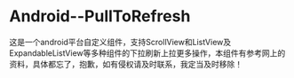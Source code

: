 # Android--PullToRefresh
这是一个android平台自定义组件，支持ScrollView和ListView及ExpandableListView等多种组件的下拉刷新上拉更多操作，本组件有参考网上的资料，具体都忘了，抱歉，如有侵权请及时联系，我定当及时移除！
